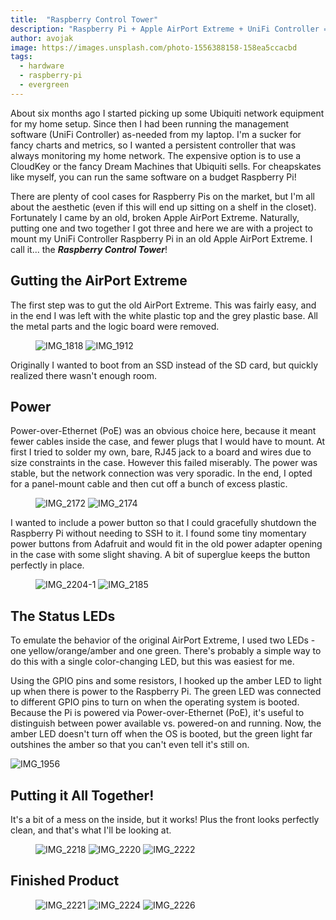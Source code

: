 ```yaml
---
title:  "Raspberry Control Tower"
description: "Raspberry Pi + Apple AirPort Extreme + UniFi Controller = Raspberry Control Tower?"
author: avojak
image: https://images.unsplash.com/photo-1556388158-158ea5ccacbd
tags:
  - hardware
  - raspberry-pi
  - evergreen
---
```


About six months ago I started picking up some Ubiquiti network equipment for my home setup. Since then I had been running the management software (UniFi Controller) as-needed from my laptop. I'm a sucker for fancy charts and metrics, so I wanted a persistent controller that was always monitoring my home network. The expensive option is to use a CloudKey or the fancy Dream Machines that Ubiquiti sells. For cheapskates like myself, you can run the same software on a budget Raspberry Pi!

There are plenty of cool cases for Raspberry Pis on the market, but I'm all about the aesthetic (even if this will end up sitting on a shelf in the closet). Fortunately I came by an old, broken Apple AirPort Extreme. Naturally, putting one and two together I got three and here we are with a project to mount my UniFi Controller Raspberry Pi in an old Apple AirPort Extreme. I call it... the ***Raspberry Control Tower***!

## Gutting the AirPort Extreme

The first step was to gut the old AirPort Extreme. This was fairly easy, and in the end I was left with the white plastic top and the grey plastic base. All the metal parts and the logic board were removed.

<figure class="half" markdown="1">

![IMG_1818](https://s3.amazonaws.com/blog.avojak.ghost/2021/08/IMG_1818.jpeg)
![IMG_1912](https://s3.amazonaws.com/blog.avojak.ghost/2021/08/IMG_1912.jpeg)

</figure>

Originally I wanted to boot from an SSD instead of the SD card, but quickly realized there wasn't enough room.

## Power

Power-over-Ethernet (PoE) was an obvious choice here, because it meant fewer cables inside the case, and fewer plugs that I would have to mount. At first I tried to solder my own, bare, RJ45 jack to a board and wires due to size constraints in the case. However this failed miserably. The power was stable, but the network connection was very sporadic. In the end, I opted for a panel-mount cable and then cut off a bunch of excess plastic.

<figure class="half" markdown="1">

![IMG_2172](https://s3.amazonaws.com/blog.avojak.ghost/2021/08/IMG_2172.jpeg)
![IMG_2174](https://s3.amazonaws.com/blog.avojak.ghost/2021/08/IMG_2174.jpeg)

</figure>

I wanted to include a power button so that I could gracefully shutdown the Raspberry Pi without needing to SSH to it. I found some tiny momentary power buttons from Adafruit and would fit in the old power adapter opening in the case with some slight shaving. A bit of superglue keeps the button perfectly in place.

<figure class="half" markdown="1">

![IMG_2204-1](https://s3.amazonaws.com/blog.avojak.ghost/2021/08/IMG_2204-1.jpeg)
![IMG_2185](https://s3.amazonaws.com/blog.avojak.ghost/2021/08/IMG_2185.jpeg)

</figure>

## The Status LEDs

To emulate the behavior of the original AirPort Extreme, I used two LEDs - one yellow/orange/amber and one green. There's probably a simple way to do this with a single color-changing LED, but this was easiest for me.

Using the GPIO pins and some resistors, I hooked up the amber LED to light up when there is power to the Raspberry Pi. The green LED was connected to different GPIO pins to turn on when the operating system is booted. Because the Pi is powered via Power-over-Ethernet (PoE), it's useful to distinguish between power available vs. powered-on and running. Now, the amber LED doesn't turn off when the OS is booted, but the green light far outshines the amber so that you can't even tell it's still on.

![IMG_1956](https://s3.amazonaws.com/blog.avojak.ghost/2021/08/IMG_1956.jpeg)

## Putting it All Together!

It's a bit of a mess on the inside, but it works! Plus the front looks perfectly clean, and that's what I'll be looking at.

<figure class="third" markdown="1">

![IMG_2218](https://s3.amazonaws.com/blog.avojak.ghost/2021/08/IMG_2218.jpeg)
![IMG_2220](https://s3.amazonaws.com/blog.avojak.ghost/2021/08/IMG_2220.jpeg)
![IMG_2222](https://s3.amazonaws.com/blog.avojak.ghost/2021/08/IMG_2222.jpeg)

</figure>

## Finished Product

<figure class="third" markdown="1">

![IMG_2221](https://s3.amazonaws.com/blog.avojak.ghost/2021/08/IMG_2221.jpeg)
![IMG_2224](https://s3.amazonaws.com/blog.avojak.ghost/2021/08/IMG_2224.jpeg)
![IMG_2226](https://s3.amazonaws.com/blog.avojak.ghost/2021/08/IMG_2226.jpeg)

</figure>